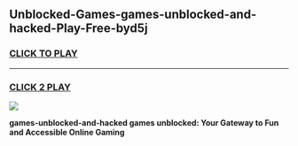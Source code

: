 
## Unblocked-Games-games-unblocked-and-hacked-Play-Free-byd5j
<h3>
<a href="https://premium76.site?title=games-unblocked-and-hacked&ref=15A">CLICK TO PLAY</a></h3>
<hr>

<h3>
<a href="https://premium76.site?title=games-unblocked-and-hacked&ref=15A">CLICK 2 PLAY</a>
  
</h3>

<a href="https://premium76.site?title=games-unblocked-and-hacked&ref=15A"><img src="https://clearcache.store/games.png"></a>


**games-unblocked-and-hacked games unblocked: Your Gateway to Fun and Accessible Online Gaming**
